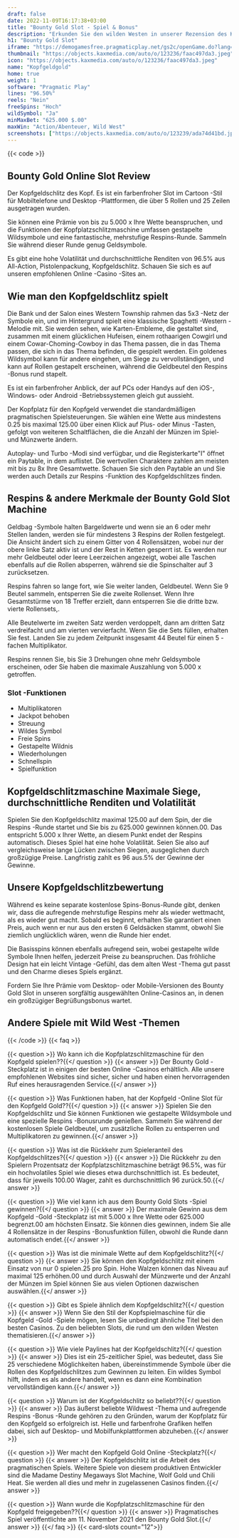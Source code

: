 ```yaml
---
draft: false
date: 2022-11-09T16:17:38+03:00
title: "Bounty Gold Slot - Spiel & Bonus"
description: "Erkunden Sie den wilden Westen in unserer Rezension des Kopf. Wir behandeln das Gameplay, die Funktionen und das, wo wir es mit dem besten Casino -Bonus spielen können."
h1: "Bounty Gold Slot"
iframe: "https://demogamesfree.pragmaticplay.net/gs2c/openGame.do?lang=en&cur=USD&gameSymbol=vs25btygold"
thumbnail: "https://objects.kaxmedia.com/auto/o/123236/faac497da3.jpeg"
icon: "https://objects.kaxmedia.com/auto/o/123236/faac497da3.jpeg"
name: "Kopfgeldgold"
home: true
weight: 1
software: "Pragmatic Play"
lines: "96.50%"
reels: "Nein"
freeSpins: "Hoch"
wildSymbol: "Ja"
minMaxBet: "625.000 $.00"
maxWin: "Action/Abenteuer, Wild West"
screenshots: ["https://objects.kaxmedia.com/auto/o/123239/ada74d41bd.jpeg"]
---
```


{{< code >}}<h2>Bounty Gold Online Slot Review</h2><p>Der Kopfgeldschlitz des Kopf. Es ist ein farbenfroher Slot im Cartoon -Stil für Mobiltelefone und Desktop -Plattformen, die über 5 Rollen und 25 Zeilen ausgetragen wurden.</p><p>Sie können eine Prämie von bis zu 5.000 x Ihre Wette beanspruchen, und die Funktionen der Kopfplatzschlitzmaschine umfassen gestapelte Wildsymbole und eine fantastische, mehrstufige Respins-Runde. Sammeln Sie während dieser Runde genug Geldsymbole.</p><p>Es gibt eine hohe Volatilität und durchschnittliche Renditen von 96.5% aus All-Action, Pistolenpackung, Kopfgeldschlitz. Schauen Sie sich es auf unseren empfohlenen Online -Casino -Sites an.</p><h2>Wie man den Kopfgeldschlitz spielt</h2><p>Die Bank und der Salon eines Western Township rahmen das 5x3 -Netz der Symbole ein, und im Hintergrund spielt eine klassische Spaghetti -Western -Melodie mit. Sie werden sehen, wie Karten-Embleme, die gestaltet sind, zusammen mit einem glücklichen Hufeisen, einem rothaarigen Cowgirl und einem Cowar-Choming-Cowboy in das Thema passen, die in das Thema passen, die sich in das Thema befinden, die gespielt werden. Ein goldenes Wildsymbol kann für andere eingehen, um Siege zu vervollständigen, und kann auf Rollen gestapelt erscheinen, während die Geldbeutel den Respins -Bonus rund stapelt.</p><p>Es ist ein farbenfroher Anblick, der auf PCs oder Handys auf den iOS-, Windows- oder Android -Betriebssystemen gleich gut aussieht.</p><p>Der Kopfplatz für den Kopfgeld verwendet die standardmäßigen pragmatischen Spielsteuerungen. Sie wählen eine Wette aus mindestens 0.25 bis maximal 125.00 über einen Klick auf Plus- oder Minus -Tasten, gefolgt von weiteren Schaltflächen, die die Anzahl der Münzen im Spiel- und Münzwerte ändern.</p><p>Autoplay- und Turbo -Modi sind verfügbar, und die Registerkarte"I" öffnet ein Paytable, in dem auflistet. Die wertvollen Charaktere zahlen am meisten mit bis zu 8x Ihre Gesamtwette. Schauen Sie sich den Paytable an und Sie werden auch Details zur Respins -Funktion des Kopfgeldschlitzes finden.</p><h2>Respins & andere Merkmale der Bounty Gold Slot Machine</h2><p>Geldbag -Symbole halten Bargeldwerte und wenn sie an 6 oder mehr Stellen landen, werden sie für mindestens 3 Respins der Rollen festgelegt. Die Ansicht ändert sich zu einem Gitter von 4 Rollensätzen, wobei nur der obere linke Satz aktiv ist und der Rest in Ketten gesperrt ist. Es werden nur mehr Geldbeutel oder leere Leerzeichen angezeigt, wobei alle Taschen ebenfalls auf die Rollen absperren, während sie die Spinschalter auf 3 zurücksetzen.</p><p>Respins fahren so lange fort, wie Sie weiter landen, Geldbeutel. Wenn Sie 9 Beutel sammeln, entsperren Sie die zweite Rollenset. Wenn Ihre Gesamtstürme von 18 Treffer erzielt, dann entsperren Sie die dritte bzw. vierte Rollensets,.</p><p>Alle Beutelwerte im zweiten Satz werden verdoppelt, dann am dritten Satz verdreifacht und am vierten vervierfacht. Wenn Sie die Sets füllen, erhalten Sie fest. Landen Sie zu jedem Zeitpunkt insgesamt 44 Beutel für einen 5 -fachen Multiplikator.</p><p>Respins rennen Sie, bis Sie 3 Drehungen ohne mehr Geldsymbole erscheinen, oder Sie haben die maximale Auszahlung von 5.000 x getroffen.</p><h3>
Slot -Funktionen</h3><ul>
<li></span>
Multiplikatoren</li>
<li></span>
Jackpot behoben</li>
<li></span>
Streuung</li>
<li></span>
Wildes Symbol</li>
<li></span>
Freie Spins</li>
<li></span>
Gestapelte Wildnis</li>
<li></span>
Wiederholungen</li>
<li></span>
Schnellspin</li>
<li></span>
Spielfunktion</li></ul><h2>Kopfgeldschlitzmaschine Maximale Siege, durchschnittliche Renditen und Volatilität</h2><p>Spielen Sie den Kopfgeldschlitz maximal 125.00 auf dem Spin, der die Respins -Runde startet und Sie bis zu 625.000 gewinnen können.00. Das entspricht 5.000 x Ihrer Wette, an diesem Punkt endet der Respins automatisch. Dieses Spiel hat eine hohe Volatilität. Seien Sie also auf vergleichsweise lange Lücken zwischen Siegen, ausgeglichen durch großzügige Preise. Langfristig zahlt es 96 aus.5% der Gewinne der Gewinne.</p><h2>Unsere Kopfgeldschlitzbewertung</h2><p>Während es keine separate kostenlose Spins-Bonus-Runde gibt, denken wir, dass die aufregende mehrstufige Respins mehr als wieder wettmacht, als es wieder gut macht. Sobald es beginnt, erhalten Sie garantiert einen Preis, auch wenn er nur aus den ersten 6 Geldsäcken stammt, obwohl Sie ziemlich unglücklich wären, wenn die Runde hier endet.</p><p>Die Basisspins können ebenfalls aufregend sein, wobei gestapelte wilde Symbole Ihnen helfen, jederzeit Preise zu beanspruchen. Das fröhliche Design hat ein leicht Vintage -Gefühl, das dem alten West -Thema gut passt und den Charme dieses Spiels ergänzt.</p><p>Fordern Sie Ihre Prämie vom Desktop- oder Mobile-Versionen des Bounty Gold Slot in unseren sorgfältig ausgewählten Online-Casinos an, in denen ein großzügiger Begrüßungsbonus wartet.</p><h2>Andere Spiele mit Wild West -Themen</h2>
{{< /code >}}
{{< faq >}}

{{< question >}} Wo kann ich die Kopfplatzschlitzmaschine für den Kopfgeld spielen??{{</ question >}}
{{< answer >}} Der Bounty Gold -Steckplatz ist in einigen der besten Online -Casinos erhältlich. Alle unsere empfohlenen Websites sind sicher, sicher und haben einen hervorragenden Ruf eines herausragenden Service.{{</ answer >}}

{{< question >}} Was Funktionen haben, hat der Kopfgeld -Online Slot für den Kopfgeld Gold??{{</ question >}}
{{< answer >}} Spielen Sie den Kopfgeldschlitz und Sie können Funktionen wie gestapelte Wildsymbole und eine spezielle Respins -Bonusrunde genießen. Sammeln Sie während der kostenlosen Spiele Geldbeutel, um zusätzliche Rollen zu entsperren und Multiplikatoren zu gewinnen.{{</ answer >}}

{{< question >}} Was ist die Rückkehr zum Spieleranteil des Kopfgeldschlitzes?{{</ question >}}
{{< answer >}} Die Rückkehr zu den Spielern Prozentsatz der Kopfplatzschlitzmaschine beträgt 96.5%, was für ein hochvolatiles Spiel wie dieses etwa durchschnittlich ist. Es bedeutet, dass für jeweils 100.00 Wager, zahlt es durchschnittlich 96 zurück.50.{{</ answer >}}

{{< question >}} Wie viel kann ich aus dem Bounty Gold Slots -Spiel gewinnen?{{</ question >}}
{{< answer >}} Der maximale Gewinn aus dem Kopfgeld -Gold -Steckplatz ist mit 5.000 x Ihre Wette oder 625.000 begrenzt.00 am höchsten Einsatz. Sie können dies gewinnen, indem Sie alle 4 Rollensätze in der Respins -Bonusfunktion füllen, obwohl die Runde dann automatisch endet.{{</ answer >}}

{{< question >}} Was ist die minimale Wette auf dem Kopfgeldschlitz?{{</ question >}}
{{< answer >}} Sie können den Kopfgeldschlitz mit einem Einsatz von nur 0 spielen.25 pro Spin. Hohe Walzen können das Niveau auf maximal 125 erhöhen.00 und durch Auswahl der Münzwerte und der Anzahl der Münzen im Spiel können Sie aus vielen Optionen dazwischen auswählen.{{</ answer >}}

{{< question >}} Gibt es Spiele ähnlich dem Kopfgeldschlitz?{{</ question >}}
{{< answer >}} Wenn Sie den Stil der Kopfspielmaschine für die Kopfgeld -Gold -Spiele mögen, lesen Sie unbedingt ähnliche Titel bei den besten Casinos. Zu den beliebten Slots, die rund um den wilden Westen thematisieren.{{</ answer >}}

{{< question >}} Wie viele Paylines hat der Kopfgeldschlitz?{{</ question >}}
{{< answer >}} Dies ist ein 25-zeitlicher Spiel, was bedeutet, dass Sie 25 verschiedene Möglichkeiten haben, übereinstimmende Symbole über die Rollen des Kopfgeldschlitzes zum Gewinnen zu leiten. Ein wildes Symbol hilft, indem es als andere handelt, wenn es dann eine Kombination vervollständigen kann.{{</ answer >}}

{{< question >}} Warum ist der Kopfgeldschlitz so beliebt??{{</ question >}}
{{< answer >}} Das äußerst beliebte Wildwest -Thema und aufregende Respins -Bonus -Runde gehören zu den Gründen, warum der Kopfplatz für den Kopfgeld so erfolgreich ist. Helle und farbenfrohe Grafiken helfen dabei, sich auf Desktop- und Mobilfunkplattformen abzuheben.{{</ answer >}}

{{< question >}} Wer macht den Kopfgeld Gold Online -Steckplatz?{{</ question >}}
{{< answer >}} Der Kopfgeldschlitz ist die Arbeit des pragmatischen Spiels. Weitere Spiele von diesem produktiven Entwickler sind die Madame Destiny Megaways Slot Machine, Wolf Gold und Chili Heat. Sie werden all dies und mehr in zugelassenen Casinos finden.{{</ answer >}}

{{< question >}} Wann wurde die Kopfplatzschlitzmaschine für den Kopfgeld freigegeben??{{</ question >}}
{{< answer >}} Pragmatisches Spiel veröffentlichte am 11. November 2021 den Bounty Gold Slot.{{</ answer >}}
{{</ faq >}}
{{< card-slots count="12">}}